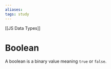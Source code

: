 ```yaml
---
aliases:
tags: study
---
```

[[JS Data Types]]
# Boolean

A boolean is a binary value meaning `true` or `false`.